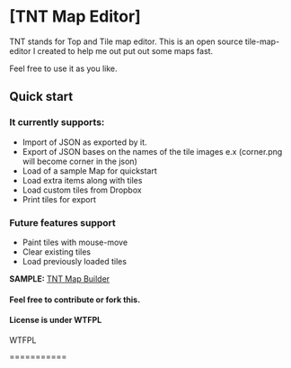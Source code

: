 # [TNT Map Editor]

TNT stands for Top and Tile map editor. This is an open source tile-map-editor I created to help me out put out some maps fast.

Feel free to use it as you like.

## Quick start

### It currently supports:
 * Import of JSON as exported by it.
 * Export of JSON bases on the names of the tile images e.x (corner.png will become corner in the json)
 * Load of a sample Map for quickstart
 * Load extra items along with tiles
 * Load custom tiles from Dropbox
 * Print tiles for export

### Future features support
 * Paint tiles with mouse-move
 * Clear existing tiles
 * Load previously loaded tiles

<b>SAMPLE:</b> <a href="http://www.netgfx.com/trunk/games/tntmap/index.html">TNT Map Builder</a>

#### Feel free to contribute or fork this.

#### License is under WTFPL

<a href="http://www.wtfpl.net/"><img
       src="http://www.wtfpl.net/wp-content/uploads/2012/12/wtfpl-badge-4.png"
       width="80" height="15" alt="WTFPL" /></a>


===========


